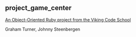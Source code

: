 ## project_game_center

[An Object-Oriented Ruby project from the Viking Code School](http://www.vikingcodeschool.com)

Graham Turner, Johnny Steenbergen
